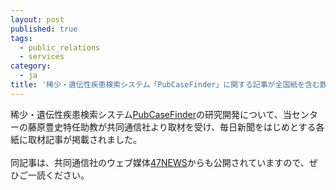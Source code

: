 ```yaml
---
layout: post
published: true
tags:
  - public_relations
  - services
category:
  - ja
title: '稀少・遺伝性疾患検索システム「PubCaseFinder」に関する記事が全国紙を含む数紙に掲載されました'
---
```

稀少・遺伝性疾患検索システム[PubCaseFinder](https://pubcasefinder.dbcls.jp/)の研究開発について、当センターの藤原豊史特任助教が共同通信社より取材を受け、毎日新聞をはじめとする各紙に取材記事が掲載されました。   
<br />
同記事は、共同通信社のウェブ媒体[47NEWS](https://www.47news.jp/medical/shinseiki/4142111.html)からも公開されていますので、ぜひご一読ください。
